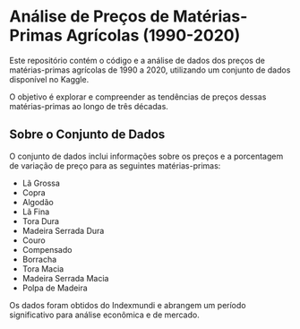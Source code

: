 # Análise de Preços de Matérias-Primas Agrícolas (1990-2020)

Este repositório contém o código e a análise de dados dos preços de matérias-primas agrícolas de 1990 a 2020, utilizando um conjunto de dados disponível no Kaggle. 

O objetivo é explorar e compreender as tendências de preços dessas matérias-primas ao longo de três décadas.

## Sobre o Conjunto de Dados
O
conjunto de dados inclui informações sobre os preços e a porcentagem de variação de preço para as seguintes matérias-primas:

- Lã Grossa
- Copra
- Algodão
- Lã Fina
- Tora Dura
- Madeira Serrada Dura
- Couro
- Compensado
- Borracha
- Tora Macia
- Madeira Serrada Macia
- Polpa de Madeira

Os dados foram obtidos do Indexmundi e abrangem um período significativo para análise econômica e de mercado.
